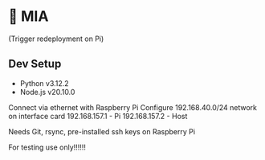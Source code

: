 # 🤖 MIA

(Trigger redeployment on Pi)

## Dev Setup

- Python v3.12.2
- Node.js v20.10.0

Connect via ethernet with Raspberry Pi
Configure 192.168.40.0/24 network on interface card
192.168.157.1 - Pi 
192.168.157.2 - Host

Needs Git, rsync, pre-installed ssh keys on Raspberry Pi

For testing use only!!!!!!